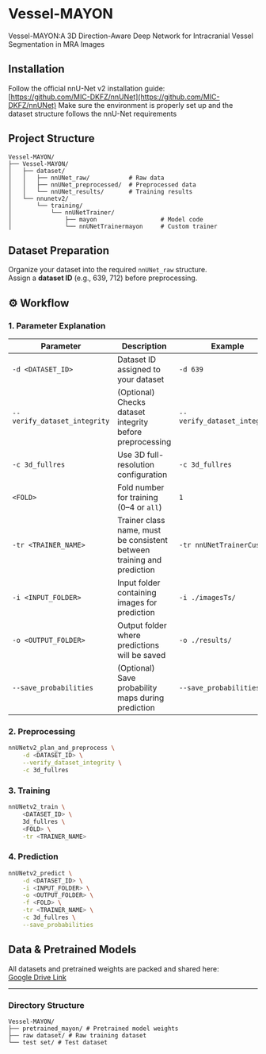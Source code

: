 # Vessel-MAYON

Vessel-MAYON:A 3D Direction-Aware Deep Network for Intracranial Vessel Segmentation in MRA Images


## Installation

Follow the official nnU-Net v2 installation guide:  
[https://github.com/MIC-DKFZ/nnUNet](https://github.com/MIC-DKFZ/nnUNet)
Make sure the environment is properly set up and the dataset structure follows the nnU-Net requirements


## Project Structure
```text
Vessel-MAYON/
├── Vessel-MAYON/
│   ├── dataset/
│   │   ├── nnUNet_raw/           # Raw data
│   │   ├── nnUNet_preprocessed/  # Preprocessed data
│   │   └── nnUNet_results/       # Training results
│   └── nnunetv2/
│       └── training/
│           └── nnUNetTrainer/
│               ├── mayon                  # Model code
│               └── nnUNetTrainermayon     # Custom trainer
```


## Dataset Preparation

Organize your dataset into the required `nnUNet_raw` structure.  
Assign a **dataset ID** (e.g., 639, 712) before preprocessing.


## ⚙️ Workflow


### 1. Parameter Explanation


| Parameter | Description | Example |
|-----------|-------------|---------|
| `-d <DATASET_ID>` | Dataset ID assigned to your dataset | `-d 639` |
| `--verify_dataset_integrity` | (Optional) Checks dataset integrity before preprocessing | `--verify_dataset_integrity` |
| `-c 3d_fullres` | Use 3D full-resolution configuration | `-c 3d_fullres` |
| `<FOLD>` | Fold number for training (0–4 or `all`) | `1` |
| `-tr <TRAINER_NAME>` | Trainer class name, must be consistent between training and prediction | `-tr nnUNetTrainerCustom` |
| `-i <INPUT_FOLDER>` | Input folder containing images for prediction | `-i ./imagesTs/` |
| `-o <OUTPUT_FOLDER>` | Output folder where predictions will be saved | `-o ./results/` |
| `--save_probabilities` | (Optional) Save probability maps during prediction | `--save_probabilities` |


### 2. Preprocessing
```bash
nnUNetv2_plan_and_preprocess \
    -d <DATASET_ID> \
    --verify_dataset_integrity \
    -c 3d_fullres
```


### 3. Training
```bash
nnUNetv2_train \
    <DATASET_ID> \
    3d_fullres \
    <FOLD> \
    -tr <TRAINER_NAME>
```


### 4. Prediction
```bash
nnUNetv2_predict \
    -d <DATASET_ID> \
    -i <INPUT_FOLDER> \
    -o <OUTPUT_FOLDER> \
    -f <FOLD> \
    -tr <TRAINER_NAME> \
    -c 3d_fullres \
    --save_probabilities
```


## Data & Pretrained Models

All datasets and pretrained weights are packed and shared here:  
[Google Drive Link](https://drive.google.com/drive/folders/1dhg0t20wR4VvhiNyz6uYleklYyrBINYd?dmr=1&ec=wgc-drive-globalnav-goto)

---

### Directory Structure
```text
Vessel-MAYON/
├── pretrained_mayon/ # Pretrained model weights
├── raw dataset/ # Raw training dataset
└── test set/ # Test dataset
```







